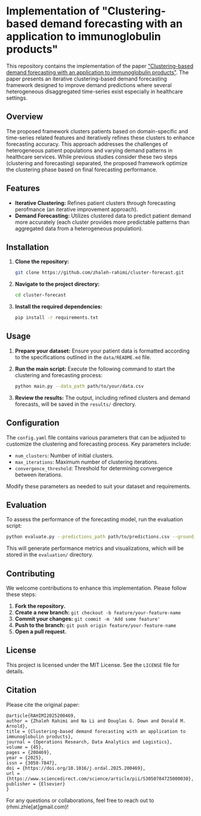 # Implementation of "Clustering-based demand forecasting with an application to immunoglobulin products"

This repository contains the implementation of the paper ["Clustering-based demand forecasting with an application to immunoglobulin products"]([https://www.sciencedirect.com/science/article/pii/S3050784725000030](https://www.sciencedirect.com/science/article/pii/S3050784725000030)). The paper presents an iterative clustering-based demand forecasting framework designed to improve demand predictions where several heterogeneous disaggregated time-series exist especially in healthcare settings.

## Overview

The proposed framework clusters patients based on domain-specific and time-series related features and iteratively refines these clusters to enhance forecasting accuracy. This approach addresses the challenges of heterogeneous patient populations and varying demand patterns in healthcare services. While previous studies consider these two steps (clustering and forecasting) separated, the proposed framework optimize the clustering phase based on final forecasting performance.

## Features

- **Iterative Clustering:** Refines patient clusters through forecasting perofmance (an iterative improvement approach).
- **Demand Forecasting:** Utilizes clustered data to predict patient demand more accurately (each cluster provides more predictable patterns than aggregated data from a heterogeneous population).

## Installation

1. **Clone the repository:**

   ```bash
   git clone https://github.com/zhaleh-rahimi/cluster-forecast.git
   ```

2. **Navigate to the project directory:**

   ```bash
   cd cluster-forecast
   ```

3. **Install the required dependencies:**

   ```bash
   pip install -r requirements.txt
   ```

## Usage

1. **Prepare your dataset:** Ensure your patient data is formatted according to the specifications outlined in the `data/README.md` file.

2. **Run the main script:** Execute the following command to start the clustering and forecasting process:

   ```bash
   python main.py --data_path path/to/your/data.csv
   ```

3. **Review the results:** The output, including refined clusters and demand forecasts, will be saved in the `results/` directory.

## Configuration

The `config.yaml` file contains various parameters that can be adjusted to customize the clustering and forecasting process. Key parameters include:

- `num_clusters`: Number of initial clusters.
- `max_iterations`: Maximum number of clustering iterations.
- `convergence_threshold`: Threshold for determining convergence between iterations.

Modify these parameters as needed to suit your dataset and requirements.

## Evaluation

To assess the performance of the forecasting model, run the evaluation script:

```bash
python evaluate.py --predictions_path path/to/predictions.csv --ground_truth_path path/to/ground_truth.csv
```

This will generate performance metrics and visualizations, which will be stored in the `evaluation/` directory.

## Contributing

We welcome contributions to enhance this implementation. Please follow these steps:

1. **Fork the repository.**
2. **Create a new branch:** `git checkout -b feature/your-feature-name`
3. **Commit your changes:** `git commit -m 'Add some feature'`
4. **Push to the branch:** `git push origin feature/your-feature-name`
5. **Open a pull request.**

## License

This project is licensed under the MIT License. See the `LICENSE` file for details.

## Citation

Please cite the original paper:

```
@article{RAHIMI2025200469,
author = {Zhaleh Rahimi and Na Li and Douglas G. Down and Donald M. Arnold},
title = {Clustering-based demand forecasting with an application to immunoglobulin products},
journal = {Operations Research, Data Analytics and Logistics},
volume = {45},
pages = {200469},
year = {2025},
issn = {3050-7847},
doi = {https://doi.org/10.1016/j.ordal.2025.200469},
url = {https://www.sciencedirect.com/science/article/pii/S3050784725000030},
publisher = {Elsevier}
}
```

For any questions or collaborations, feel free to reach out to (rhmi.zhle[at]gmail.com)!


